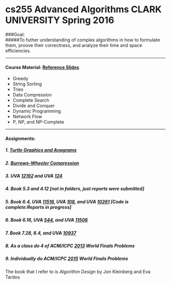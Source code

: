 # cs255 Advanced Algorithms CLARK UNIVERSITY Spring 2016

###Goal:  
#####To futher understanding of complex algorithms in how to formulate them, proove their correctness, and analyze their time and space efficiencies. 
___
#### Course Material: [Reference Slides](http://www.cs.clarku.edu/~lhan/courses/cs255/references.php)
+ Greedy
+ String Sorting
+ Tries
+ Data Compression
+ Complete Search
+ Divide and Conquer
+ Dynamic Programming
+ Network Flow
+ P, NP, and NP-Complete
___
#### Assignments:
##### 1. [Turtle Graphics and Anagrams](http://www.cs.clarku.edu/~lhan/courses/cs255/hw1.pdf)

##### 2. [Burrows-Wheeler Compression](http://www.cs.princeton.edu/courses/archive/fall15/cos226/assignments/burrows.html)

##### 3. UVA [12192](https://uva.onlinejudge.org/index.php?option=com_onlinejudge&Itemid=8&page=show_problem&problem=3344)  and UVA [124](https://uva.onlinejudge.org/index.php?option=com_onlinejudge&Itemid=8&page=show_problem&problem=60)

##### 4. Book 5.3 and  4.12 [not in folders, just reports were submitted]

##### 5. Book 6.4, UVA [11516](https://uva.onlinejudge.org/index.php?option=com_onlinejudge&Itemid=8&page=show_problem&problem=2511), UVA  [108](https://uva.onlinejudge.org/index.php?option=com_onlinejudge&Itemid=8&page=show_problem&problem=44), and UVA [10261](https://uva.onlinejudge.org/index.php?option=com_onlinejudge&Itemid=8&page=show_problem&problem=1202) [Code is complete:Reports in progress]

##### 6. Book 6.16, UVA [544](https://uva.onlinejudge.org/index.php?option=com_onlinejudge&Itemid=8&page=show_problem&problem=485), and UVA [11506](https://uva.onlinejudge.org/index.php?option=com_onlinejudge&Itemid=8&page=show_problem&problem=2501)

##### 7. Book 7.28, 8.4, and UVA [10937](https://uva.onlinejudge.org/index.php?option=com_onlinejudge&Itemid=8&page=show_problem&problem=1878)

##### 8. As a class do 4 of ACM/ICPC [2013](https://uva.onlinejudge.org/index.php?option=com_onlinejudge&Itemid=8&category=821) World Finals Problems

##### 9. Individually do ACM/ICPC [2015](https://uva.onlinejudge.org/index.php?option=com_onlinejudge&Itemid=8&category=865) World Finals Problems

The book that I refer to is _Algorithm Design_ by Jon Kleinberg and Eva Tardos 